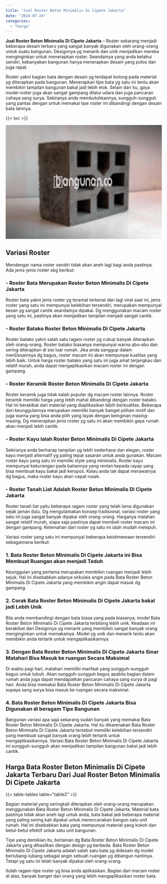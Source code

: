 ```yaml
---
title: "Jual Roster Beton Minimalis Di Cipete Jakarta"
date: "2024-07-24"
categories: 
  - "harga"
---
```


**Jual Roster Beton Minimalis Di Cipete Jakarta** – Roster sekarang menjadi beberapa desain terbaru yang sangat banyak digunakan oleh orang-orang untuk suatu bangunan. Designnya yg menarik dan unik menjadikan mereka menginginkan untuk menerapkan roster. Seandainya yang anda ketahui sendiri, kebanyakan bangunan hanya menerapkan desain yang polos dan juga rapat.

Roster yakni bagian bata dengan desain yg terdapat bolong pada material yg diterapkan pada bangunan. Menerapkan tipe bata yg satu ini tentu akan membikin tampilan bangunan bakal jadi lebih elok. Selain dari itu, gaya model roster juga akan sangat gampang dilalui udara dan juga pancaran cahaya sang surya. Sekiranya anda membutuhkannya, sungguh-sungguh yang pantas dengan untuk memakai tipe roster ini dibandingi dengan desain bata lainnya.

{{< toc >}}

![Jual Roster Beton Minimalis Di Cipete Jakarta](/images/bata-roster-minimalis-18.png)

## Variasi Roster

Mendengar nama roster sendiri tidak akan aneh lagi bagi anda pastinya. Ada jenis-jenis roster sbg berikut:

### \- Roster Bata Merupakan Roster Beton Minimalis Di Cipete Jakarta

Roster bata yakni jenis roster yg teramat terkenal dan lagi viral saat ini, jenis roster yang satu ini mempunyai kelebihan tersendiri, merupakan mempunyai kesan yg sangat cantik seandainya dipakai. Dg menggunakan macam roster yang satu ini, pastinya akan menjadikan tampilan menjadi sangat cantik.

### \- Roster Batako Roster Beton Minimalis Di Cipete Jakarta

Roster batako yakni salah satu ragam roster yg cukup banyak diterapkan oleh orang-orang. Roster batako biasanya mempunyai warna abu-abu dan sering diterapkan di sisi luar rumah. Jika anda sanggup dalam menDesainnya dg bagus, roster macam ini akan mempunyai kualitas yang lebih baik. Untuk harga roster batako yang satu ini juga amat terjangkau dan relatif murah, anda dapat mengaplikasikan macam roster ini dengan gampang.

### \- Roster Keramik Roster Beton Minimalis Di Cipete Jakarta

Roster keramik juga tidak kalah populer dg macam roster lainnya. Roster keramik memiliki harga yang lebih mahal dibandingi dengan roster batako. Hal ini berakibat dari material yang diaplikasikan lebih berkualitas. Beberapa dari keunggulannya merupakan memiliki banyak banget pilihan motif dan juga warna yang bisa anda pilih yang layak dengan keinginan masing-masing. Dg menerapkan jenis roster yg satu ini akan membikin gaya rumah akan menjadi lebih cantik.

### \- Roster Kayu Ialah Roster Beton Minimalis Di Cipete Jakarta

Sekiranya anda berharap tampilan yg lebih sederhana dan elegan, roster kayu menjadi alternatif yg paling tepat sasaran untuk anda gunakan. Macam roster kayu yang satu ini memiliki style yang minimalis. Roster kayu mempunyai kekurangan pada bahannya yang rentan kepada rayap yang bisa membuat kayu bakal jadi keropos. Kalau anda tak dapat merawatnya dg bagus, maka roster kayu akan cepat rusak.

### \- Roster Tanah Liat Adalah Roster Beton Minimalis Di Cipete Jakarta

Roster tanah liat yaitu beberapa ragam roster yang telah lama digunakan sejak jaman dulu. Dg mengutamakan konsep tradisional, variasi roster yang satu ini juga sangat banyak dipakai oleh orang-orang. Harganya malahan sangat relatif murah, siapa saja pastinya dapat membeli roster macam ini dengan gampang. Kelemahan dari roster yg satu ini ialah mudah melepuh.

Variasi roster yang satu ini mempunyai beberapa keistimewaan tersendiri sebagaimana berikut:

### 1\. Bata Roster Beton Minimalis Di Cipete Jakarta ini Bisa Membuat Ruangan akan menjadi Teduh

Keunggulan yang pertama merupakan membikin ruangan menjadi lebih sejuk. Hal ini disebabkan adanya sirkulais angin pada Bata Roster Beton Minimalis Di Cipete Jakarta yang membikin angin dapat masuk dg gampang.

### 2\. Corak Bata Roster Beton Minimalis Di Cipete Jakarta bakal jadi Lebih Unik

Bila anda membandingi dengan bata biasa yang pada biasanya, model Bata Roster Beton Minimalis Di Cipete Jakarta terbilang lebih unik. Keadaan ini berakibat dari Designnya yg menarik yang membikin sangat banyak orang menginginkan untuk memakainya. Model yg unik dan menarik tentu akan membikin anda tertarik untuk mengaplikasikannya.

### 3\. Dengan Bata Roster Beton Minimalis Di Cipete Jakarta Sinar Matahari Bisa Masuk ke ruangan Secara Maksimal

Di waktu pagi hari, matahari memiliki manfaat yang sungguh-sungguh bagus untuk tubuh. Akan sungguh-sungguh bagus apabila bagian dalam rumah anda juga dapat mendapatkan pancaran cahaya sang surya di pagi hari. Anda bisa memakai Bata Roster Beton Minimalis Di Cipete Jakarta supaya sang surya bisa masuk ke ruangan secara maksimal.

### 4\. Bata Roster Beton Minimalis Di Cipete Jakarta Bisa Digunakan di beragam Tipe Bangunan

Bangunan variasi apa saja sekarang sudah banyak yang memakai Bata Roster Beton Minimalis Di Cipete Jakarta. Hal itu dikarenakan Bata Roster Beton Minimalis Di Cipete Jakarta tersebut memiliki kelebihan tersendiri yang membuat sangat banyak orang lebih tertarik untuk mengaplikasikannya. Variasi Bata Roster Beton Minimalis Di Cipete Jakarta ini sungguh-sungguh akan menjadikan tampilan bangunan bakal jadi lebih cantik.

## Harga Bata Roster Beton Minimalis Di Cipete Jakarta Terbaru Dari Jual Roster Beton Minimalis Di Cipete Jakarta

{{< table-tables table="table2" >}}

Bagian material yang seringkali diterapkan oleh orang-orang merupakan menggunakan Bata Roster Beton Minimalis Di Cipete Jakarta. Material bata pastinya tidak akan aneh lagi untuk anda, bata bakal jadi beberapa material yang paling sering kali dipakai untuk merencanakan bangun satu unit rumah. Hal ini disebabkan bata yang mempunyai material yang kokoh dan betul-betul efektif untuk satu unit bangunan.

Tipe yang demikian itu, berlainan dg Bata Roster Beton Minimalis Di Cipete Jakarta yang dihasilkan dengan design yg berbeda. Bata Roster Beton Minimalis Di Cipete Jakarta adalah salah satu bata yg didesain dg model berlubang-lubang sebagai angin sebuah ruangan yg dibangun nantinya. Tetapi yg satu ini telah banyak dipakai oleh orang-orang.

Itulah ragam-tipe roster yg bisa anda aplikasikan. Bagian dari macam roster di atas, banyak banget dari orang yang lebih mengaplikasikan roster bata.
